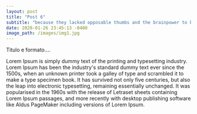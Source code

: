 ```yaml
--- 
layout: post
title: "Post 6"
subtitle: "because they lacked opposable thumbs and the brainpower to build a space program."
date: 2020-01-26 23:45:13 -0400
image_path: /images/img1.jpg
---
```


Titulo e formato....

Lorem Ipsum is simply dummy text of the printing and typesetting industry. Lorem Ipsum has been the industry's standard dummy text ever since the 1500s, when an unknown printer took a galley of type and scrambled it to make a type specimen book. It has survived not only five centuries, but also the leap into electronic typesetting, remaining essentially unchanged. It was popularised in the 1960s with the release of Letraset sheets containing Lorem Ipsum passages, and more recently with desktop publishing software like Aldus PageMaker including versions of Lorem Ipsum.